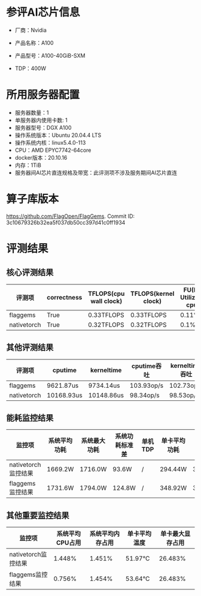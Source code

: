 # 参评AI芯片信息

* 厂商：Nvidia

* 产品名称：A100
* 产品型号：A100-40GiB-SXM
* TDP：400W

# 所用服务器配置

* 服务器数量：1
* 单服务器内使用卡数: 1
* 服务器型号：DGX A100
* 操作系统版本：Ubuntu 20.04.4 LTS
* 操作系统内核：linux5.4.0-113
* CPU：AMD EPYC7742-64core
* docker版本：20.10.16
* 内存：1TiB
* 服务器间AI芯片直连规格及带宽：此评测项不涉及服务期间AI芯片直连

# 算子库版本

https://github.com/FlagOpen/FlagGems. Commit ID: 3c10679326b32ea5f037db50cc397d41c0ff1934

# 评测结果

## 核心评测结果

| 评测项  | correctness | TFLOPS(cpu wall clock) | TFLOPS(kernel clock) | FU(FLOPS Utilization)-cputime | FU-kerneltime |
| ---- | -------------- | -------------- | ------------ | ------ | ----- |
| flaggems | True    | 0.33TFLOPS       | 0.33TFLOPS        | 0.11% | 0.11% |
| nativetorch | True    | 0.32TFLOPS      | 0.32TFLOPS      | 0.1%      | 0.1%    |

## 其他评测结果

| 评测项  | cputime | kerneltime | cputime吞吐 | kerneltime吞吐 | 无预热时延 | 预热后时延 |
| ---- | -------------- | -------------- | ------------ | ------------ | -------------- | -------------- |
| flaggems | 9621.87us       | 9734.14us        | 103.93op/s | 102.73op/s | 530372.57us | 3298.25us |
| nativetorch | 10168.93us       | 10148.86us        | 98.34op/s | 98.53op/s | 15433.59us | 4557.64us |

## 能耗监控结果

| 监控项  | 系统平均功耗  | 系统最大功耗  | 系统功耗标准差 | 单机TDP | 单卡平均功耗 | 单卡最大功耗 | 单卡功耗标准差 | 单卡TDP |
| ---- | ------- | ------- | ------- | ----- | ------------ | ------------ | ------------- | ----- |
| nativetorch监控结果 | 1669.2W | 1716.0W | 93.6W   | /     | 294.44W       | 305.0W      | 11.44W        | 400W  |
| flaggems监控结果 | 1731.6W | 1794.0W | 124.8W   | /     | 348.92W       | 359.0W      | 15.24W        | 400W  |

## 其他重要监控结果

| 监控项  | 系统平均CPU占用 | 系统平均内存占用 | 单卡平均温度 | 单卡最大显存占用 |
| ---- | --------- | -------- | ------------ | -------------- |
| nativetorch监控结果 | 1.448%    | 1.451%   | 51.97°C       | 26.483%        |
| flaggems监控结果 | 0.756%    | 1.454%   | 53.64°C       | 26.483%        |
